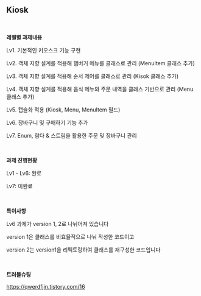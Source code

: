 ## Kiosk 

<br>

**레벨별 과제내용**

Lv1. 기본적인 키오스크 기능 구현

Lv2. 객체 지향 설계를 적용해 햄버거 메뉴를 클래스로 관리 (MenuItem 클래스 추가)

Lv3. 객체 지향 설계를 적용해 순서 제어를 클래스로 관리 (Kisok 클래스 추가)

Lv4. 객체 지향 설계를 적용해 음식 메뉴와 주문 내역을 클래스 기반으로 관리 (Menu 클래스 추가)

Lv5. 캡슐화 적용 (Kiosk, Menu, MenuItem 필드)

Lv6. 장바구니 및 구매하기 기능 추가

Lv7. Enum, 람다 & 스트림을 활용한 주문 및 장바구니 관리

<br>

**과제 진행현황**

Lv1 - Lv6: 완료

Lv7: 미완료

<br>

**특이사항**

Lv6 과제가 version 1, 2로 나뉘어져 있습니다

version 1은 클래스를 비효율적으로 나눠 작성한 코드이고

version 2는 version1을 리펙토링하여 클래스를 재구성한 코드입니다

<br>

**트러블슈팅**

https://qwerdfjin.tistory.com/16